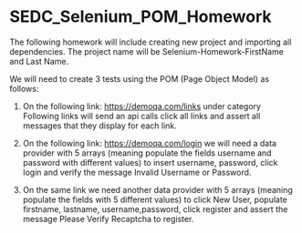 # SEDC_Selenium_POM_Homework

The following homework will include creating new project and importing all dependencies. The project name will be Selenium-Homework-FirstName and Last Name. 

We will need to create 3 tests using the POM (Page Object Model) as follows:

1. On the following link: https://demoqa.com/links under category Following links will send an api calls click all links and assert all messages that they display for each link.

2. On the following link: https://demoqa.com/login we will need a data provider with 5 arrays (meaning populate the fields username and password with different values) to insert username, password, click login and verify the message Invalid Username or Password.

3. On the same link we need another data provider with 5 arrays (meaning populate the fields with 5 different values) to click New User, populate firstname, lastname, username,password, click register and assert the message Please Verify Recaptcha to register.
